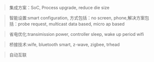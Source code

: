 > 集成方案：SoC, Process upgrade, reduce die size

> 智能设置:smart configuration, 方式包括：no screen, phone,解决方案包括：probe request, multicast data based, micro ap based

> 省电优化:transimission power, controller sleep, wake  up period wifi

> 桥接技术:wife, bluetooth smart, z-wave, zigbee, trhead

> 自动互联